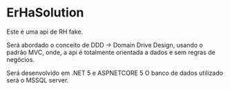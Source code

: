 # ErHaSolution
Este é uma api de RH fake.

Será abordado o conceito de DDD -> Domain Drive Design, usando o padrão MVC, onde, a api é totalmente orientada a dados e sem regras de negócios.

Será desenvolvido em .NET 5 e ASPNETCORE 5
O banco de dados utilizado será o MSSQL server.
